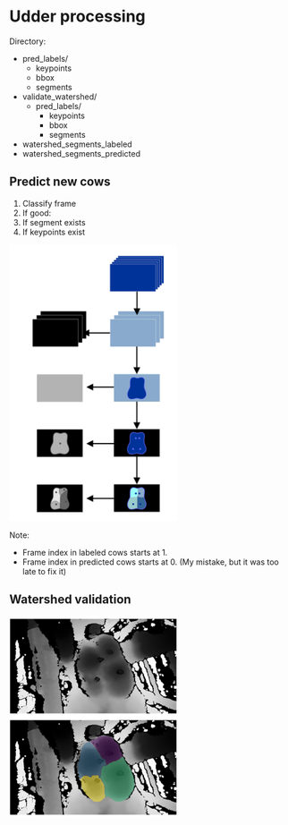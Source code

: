 # Udder processing
Directory:
* pred_labels/
  * keypoints
  * bbox
  * segments
* validate_watershed/
  * pred_labels/
    * keypoints
    * bbox
    * segments
* watershed_segments_labeled
* watershed_segments_predicted

## Predict new cows
1. Classify frame
2. If good:
3. If segment exists
4. If keypoints exist

<img src = "diagram_udder.png" width = 300> 

Note:
* Frame index in labeled cows starts at 1.
* Frame index in predicted cows starts at 0. (My mistake, but it was too late to fix it)

## Watershed validation
<img src ="validate_watershed/watershed_examples/examples/test_depth.png" width = 300>

